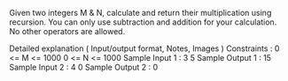 Given two integers M & N, calculate and return their multiplication using recursion. You can only use subtraction and addition for your calculation. No other operators are allowed.

Detailed explanation ( Input/output format, Notes, Images )
Constraints :
0 <= M <= 1000
0 <= N <= 1000
Sample Input 1 :
3 
5
Sample Output 1 :
15
Sample Input 2 :
4 
0
Sample Output 2 :
0



